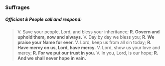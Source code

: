 ### Suffrages

##### Officiant & People call and respond:

> V. Save your people, Lord, and bless your inheritance;
**R. Govern and uphold them, now and always.**
V. Day by day we bless you;
**R. We praise your Name for ever.**
V. Lord, keep us from all sin today;
**R. Have mercy on us, Lord, have mercy.**
V. Lord, show us your love and mercy;
**R. For we put our trust in you.**
V. In you, Lord, is our hope;
**R. And we shall never hope in vain.**
